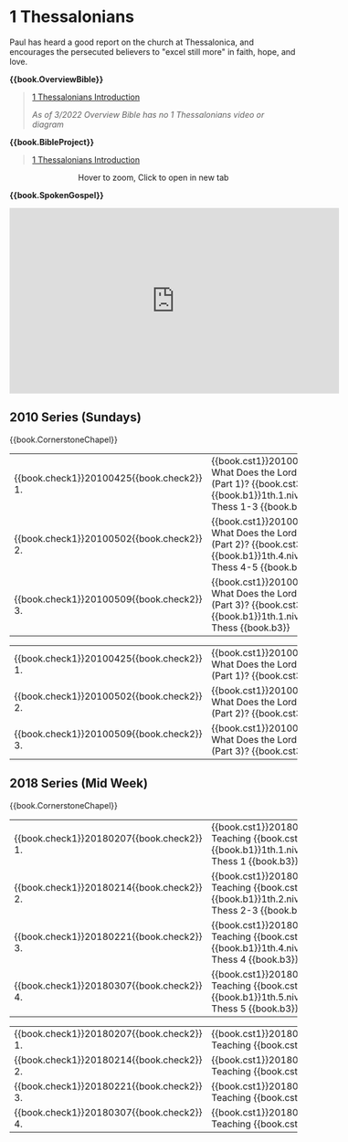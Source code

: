 # 1 Thessalonians

<script type="text/javascript" src="pageSetup.js"></script>

Paul has heard a good report on the church at Thessalonica, and
encourages the persecuted believers to "excel still more" in faith,
hope, and love.

**{{book.OverviewBible}}**

> [1 Thessalonians Introduction](https://overviewbible.com/1-thessalonians/)
>
> _As of 3/2022 Overview Bible has no 1 Thessalonians video or diagram_


**{{book.BibleProject}}**

> [1 Thessalonians Introduction](https://bibleproject.com/explore/video/1-thessalonians/)

<center>
  <figure>
    <div id="1Thessalonians_BP"></div>
    <figcaption>Hover to zoom, Click to open in new tab</figcaption>
  </figure>
</center>
<script>
  addZoomableImage('1Thessalonians_BP', '1Thessalonians_BP.png', 75);
</script>

**{{book.SpokenGospel}}**

<p align="center">
  <iframe name="SpokenGospel1ThessVideo"
          id="SpokenGospel1ThessVideo"
          width="577"
          height="325"
          src="https://www.youtube.com/embed/Wb6Hhzl8Gyk"
          frameborder="0"
          allow="accelerometer; autoplay; encrypted-media; gyroscope; picture-in-picture"
          allowfullscreen></iframe>
</p>


## 2010 Series (Sundays)

{{book.CornerstoneChapel}}

<!-- MASTER: vertical layout for "cell phone" responsive show/hide -->
<div class="phone">
<table>

<tr><td> {{book.check1}}20100425{{book.check2}} 1. </td><td> {{book.cst1}}20100425{{book.cst2}} What Does the Lord's Return Mean (Part 1)? {{book.cst3}} <br/> {{book.b1}}1th.1.niv{{book.b2}} 1 Thess 1-3 {{book.b3}} </td><td> 04/25/2010 <br/> {{book.csg1}}20100425.pdf{{book.csg2}} </td>
<tr><td> {{book.check1}}20100502{{book.check2}} 2. </td><td> {{book.cst1}}20100502{{book.cst2}} What Does the Lord's Return Mean (Part 2)? {{book.cst3}} <br/> {{book.b1}}1th.4.niv{{book.b2}} 1 Thess 4-5 {{book.b3}} </td><td> 05/02/2010 <br/> {{book.csg1}}20100502.pdf{{book.csg2}} </td>
<tr><td> {{book.check1}}20100509{{book.check2}} 3. </td><td> {{book.cst1}}20100509{{book.cst2}} What Does the Lord's Return Mean (Part 3)? {{book.cst3}} <br/> {{book.b1}}1th.1.niv{{book.b2}} 1 Thess     {{book.b3}} </td><td> 05/09/2010 <br/> {{book.csg1}}20100509.pdf{{book.csg2}} </td>

</table>
</div>

<!-- COPY: horizontal layout for "desktop/tablet" responsive show/hide (simply add 2 columns to header and replace TWO FROM <br/> TO </td><td> -->
<div class="desktop">
<table>

<tr><td> {{book.check1}}20100425{{book.check2}} 1. </td><td> {{book.cst1}}20100425{{book.cst2}} What Does the Lord's Return Mean (Part 1)? {{book.cst3}} </td><td> {{book.b1}}1th.1.niv{{book.b2}} 1 Thess 1-3 {{book.b3}} </td><td> 04/25/2010 </td><td> {{book.csg1}}20100425.pdf{{book.csg2}} </td>
<tr><td> {{book.check1}}20100502{{book.check2}} 2. </td><td> {{book.cst1}}20100502{{book.cst2}} What Does the Lord's Return Mean (Part 2)? {{book.cst3}} </td><td> {{book.b1}}1th.4.niv{{book.b2}} 1 Thess 4-5 {{book.b3}} </td><td> 05/02/2010 </td><td> {{book.csg1}}20100502.pdf{{book.csg2}} </td>
<tr><td> {{book.check1}}20100509{{book.check2}} 3. </td><td> {{book.cst1}}20100509{{book.cst2}} What Does the Lord's Return Mean (Part 3)? {{book.cst3}} </td><td> {{book.b1}}1th.1.niv{{book.b2}} 1 Thess     {{book.b3}} </td><td> 05/09/2010 </td><td> {{book.csg1}}20100509.pdf{{book.csg2}} </td>


</table>
</div>


## 2018 Series (Mid Week)

{{book.CornerstoneChapel}}

<!-- MASTER: vertical layout for "cell phone" responsive show/hide -->
<div class="phone">
<table>

<tr><td> {{book.check1}}20180207{{book.check2}} 1. </td><td> {{book.cst1}}20180207{{book.cst2}} Teaching {{book.cst3}} <br/> {{book.b1}}1th.1.niv{{book.b2}} 1 Thess 1   {{book.b3}} </td><td> 02/07/2018 </td>
<tr><td> {{book.check1}}20180214{{book.check2}} 2. </td><td> {{book.cst1}}20180214{{book.cst2}} Teaching {{book.cst3}} <br/> {{book.b1}}1th.2.niv{{book.b2}} 1 Thess 2-3 {{book.b3}} </td><td> 02/14/2018 </td>
<tr><td> {{book.check1}}20180221{{book.check2}} 3. </td><td> {{book.cst1}}20180221{{book.cst2}} Teaching {{book.cst3}} <br/> {{book.b1}}1th.4.niv{{book.b2}} 1 Thess 4   {{book.b3}} </td><td> 02/21/2018 </td>
<tr><td> {{book.check1}}20180307{{book.check2}} 4. </td><td> {{book.cst1}}20180307{{book.cst2}} Teaching {{book.cst3}} <br/> {{book.b1}}1th.5.niv{{book.b2}} 1 Thess 5   {{book.b3}} </td><td> 03/07/2018 </td>

</table>
</div>

<!-- COPY: horizontal layout for "desktop/tablet" responsive show/hide (simply add 2 columns to header and replace TWO FROM <br/> TO </td><td> -->
<div class="desktop">
<table>

<tr><td> {{book.check1}}20180207{{book.check2}} 1. </td><td> {{book.cst1}}20180207{{book.cst2}} Teaching {{book.cst3}} </td><td> {{book.b1}}1th.1.niv{{book.b2}} 1 Thess 1   {{book.b3}} </td><td> 02/07/2018 </td>
<tr><td> {{book.check1}}20180214{{book.check2}} 2. </td><td> {{book.cst1}}20180214{{book.cst2}} Teaching {{book.cst3}} </td><td> {{book.b1}}1th.2.niv{{book.b2}} 1 Thess 2-3 {{book.b3}} </td><td> 02/14/2018 </td>
<tr><td> {{book.check1}}20180221{{book.check2}} 3. </td><td> {{book.cst1}}20180221{{book.cst2}} Teaching {{book.cst3}} </td><td> {{book.b1}}1th.4.niv{{book.b2}} 1 Thess 4   {{book.b3}} </td><td> 02/21/2018 </td>
<tr><td> {{book.check1}}20180307{{book.check2}} 4. </td><td> {{book.cst1}}20180307{{book.cst2}} Teaching {{book.cst3}} </td><td> {{book.b1}}1th.5.niv{{book.b2}} 1 Thess 5   {{book.b3}} </td><td> 03/07/2018 </td>

</table>
</div>


<script>
  pageSetup();
</script>
